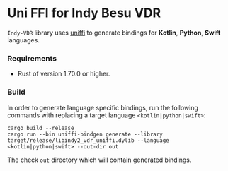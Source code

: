 # Uni FFI for Indy Besu VDR

`Indy-VDR` library uses [uniffi](https://mozilla.github.io/uniffi-rs/) to generate bindings for **Kotlin**, **Python**, **Swift** languages.

### Requirements

* Rust of version 1.70.0 or higher.

### Build

In order to generate language specific bindings, run the following commands with replacing a target
language `<kotlin|python|swift>`:

```
cargo build --release
cargo run --bin uniffi-bindgen generate --library target/release/libindy2_vdr_uniffi.dylib --language <kotlin|python|swift> --out-dir out
```

The check `out` directory which will contain generated bindings.
